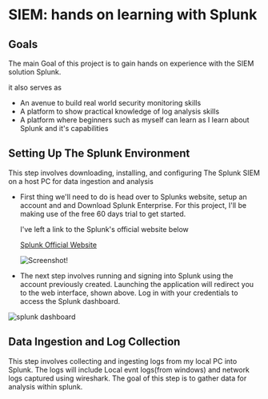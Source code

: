 # SIEM: hands on learning with Splunk 


## Goals

The main Goal of this project is to gain hands on experience with the SIEM solution Splunk.

it also serves as
- An avenue to build real world security monitoring skills
- A platform to show practical knowledge of log analysis skills
- A platform where beginners such as myself can learn as I learn about Splunk and it's capabilities

## Setting Up The Splunk Environment
This step involves downloading, installing, and configuring The Splunk SIEM on a host PC for data ingestion and analysis

- First thing we'll need to do is head over to Splunks website, setup an account and and Download Splunk Enterprise. For this project, I'll be making use of the free 60 days trial to get started.
  
  I've left a link to the Splunk's official website below

  [Splunk Official Website](https://www.splunk.com/en_us.html)

  ![Screenshot!](https://github.com/user-attachments/assets/ef86148e-656f-46cb-9364-e348ad0c56e1)


- The next step involves running and signing into Splunk using the account previously created. Launching the application will redirect you to the web interface, shown above. Log in with your credentials to access the Splunk dashboard.

![splunk dashboard](https://github.com/user-attachments/assets/7cbb90c3-e3ae-43e9-a6a1-9a43f4d4182f)

## Data Ingestion and Log Collection
This step involves collecting and ingesting logs from my local PC into Splunk. The logs will include Local evnt logs(from windows) and network logs captured using wireshark. The goal of this step is to gather data for analysis within splunk.
